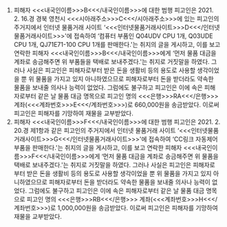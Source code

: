 1. 피해자 <<<내국인이름>>>B<<</내국인이름>>>에 대한 범행
피고인은 2021. 2. 16.경 경북 영천시 <<<시아래주소>>>C<<</시아래주소>>>에 있는 피고인의 주거지에서 인터넷 물품거래 사이트 ‘<<<인터넷물품거래사이트>>>D<<</인터넷물품거래사이트>>>'에 접속하여 ‘컴퓨터 부품인 Q04UDV CPU 1개, Q03UDE CPU 1개, QJ71E71-100 CPU 1개를 판매한다.'는 취지의 글을 게시하고, 이를 보고 연락한 피해자 <<<내국인이름>>>B<<</내국인이름>>>에게 ‘먼저 물품 대금을 계좌로 송금해주면 위 부품들을 택배로 보내주겠다.'는 취지로 거짓말을 하였다.
그러나 사실은 피고인은 피해자로부터 받은 돈을 생활비 등의 용도로 사용할 생각이었을 뿐 위 물품을 가지고 있지 아니하였으므로 피해자로부터 돈을 받더라도 약속한 물품을 보내줄 의사나 능력이 없었다.
그럼에도 불구하고 피고인은 이에 속은 피해자로부터 같은 날 물품 대금 명목으로 피고인 명의 <<<은행>>>RA<<</은행>>> 계좌(<<<계좌번호>>>E<<</계좌번호>>>)로 660,000원을 송금받았다.
이로써 피고인은 피해자를 기망하여 재물을 교부받았다.
2. 피해자 <<<내국인이름>>>F<<</내국인이름>>>에 대한 범행
피고인은 2021. 2. 20.경 제1항과 같은 피고인의 주거지에서 인터넷 물품거래 사이트 ‘<<<인터넷물품거래사이트>>>G<<</인터넷물품거래사이트>>>'에 접속하여 ‘CC링크 자동제어 부품을 판매한다.'는 취지의 글을 게시하고, 이를 보고 연락한 피해자 <<<내국인이름>>>F<<</내국인이름>>>에게 ‘먼저 물품 대금을 계좌로 송금해주면 위 물품을 택배로 보내주겠다.'는 취지로 거짓말을 하였다.
그러나 사실은 피고인은 피해자로부터 받은 돈을 생활비 등의 용도로 사용할 생각이었을 뿐 위 물품을 가지고 있지 아니하였으므로 피해자로부터 돈을 받더라도 약속한 물품을 보내줄 의사나 능력이 없었다.
그럼에도 불구하고 피고인은 이에 속은 피해자로부터 같은 날 물품 대금 명목으로 피고인 명의 <<<은행>>>RB<<</은행>>> 계좌(<<<계좌번호>>>H<<</계좌번호>>>)로 1,000,000원을 송금받았다.
이로써 피고인은 피해자를 기망하여 재물을 교부받았다.